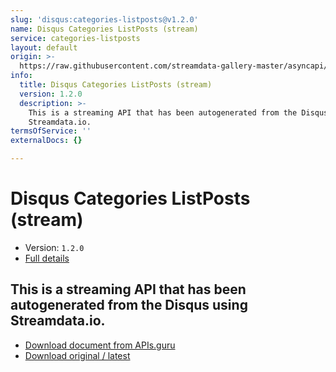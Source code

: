 ```yaml
---
slug: 'disqus:categories-listposts@v1.2.0'
name: Disqus Categories ListPosts (stream)
service: categories-listposts
layout: default
origin: >-
  https://raw.githubusercontent.com/streamdata-gallery-master/asyncapi/master/_listings/disqus/disqus-categories-listposts-stream-async.md
info:
  title: Disqus Categories ListPosts (stream)
  version: 1.2.0
  description: >-
    This is a streaming API that has been autogenerated from the Disqus using
    Streamdata.io.
termsOfService: ''
externalDocs: {}

---
```

# Disqus Categories ListPosts (stream)

* Version: `1.2.0`
* [Full details](../html/disqus:categories-listposts@v1.2.0.html)



## This is a streaming API that has been autogenerated from the Disqus using Streamdata.io.



* [Download document from APIs.guru](https://raw.githubusercontent.com/APIs-guru/asyncapi-directory/master/docs/APIs/disqus%3Acategories-listposts%40v1.2.0.yaml)
* [Download original / latest](https://raw.githubusercontent.com/streamdata-gallery-master/asyncapi/master/_listings/disqus/disqus-categories-listposts-stream-async.md)

<script type="application/ld+json">
{
  "@context": "http://schema.org/",
  "@type": "WebAPI",
  "description": "This is a streaming API that has been autogenerated from the Disqus using Streamdata.io.",
  "documentation": "",

  "name": "Disqus Categories ListPosts (stream)"
}
</script>
